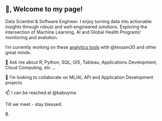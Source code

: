 ## 👋, Welcome to my page!

Data Scientist & Software Engineer. I enjoy turning data into actionable insights through robust and well-engineered solutions. 
Exploring the intersection of Machine Learning, AI and Global Health Programs' monitoring and evalution.

I’m currently working on these [analytics tools](https://usaid-oha-si.github.io/tools/) with @tessam30 and other great minds.

💬 Ask me about R, Python, SQL, GIS, Tableau, Applications Development, Cloud Computing, etc ...

👯 I’m looking to collaborate on ML/AI, API and Application Development projects

📫 I can be reached at @baboyma

Till we meet - stay blessed.

B.

